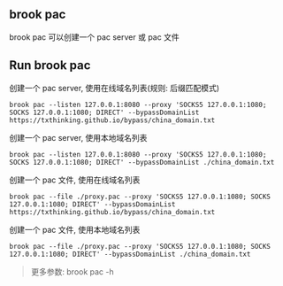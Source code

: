 ## brook pac

brook pac 可以创建一个 pac server 或 pac 文件

## Run brook pac

创建一个 pac server, 使用在线域名列表(规则: 后缀匹配模式)

```
brook pac --listen 127.0.0.1:8080 --proxy 'SOCKS5 127.0.0.1:1080; SOCKS 127.0.0.1:1080; DIRECT' --bypassDomainList https://txthinking.github.io/bypass/china_domain.txt
```
创建一个 pac server, 使用本地域名列表

```
brook pac --listen 127.0.0.1:8080 --proxy 'SOCKS5 127.0.0.1:1080; SOCKS 127.0.0.1:1080; DIRECT' --bypassDomainList ./china_domain.txt
```

创建一个 pac 文件, 使用在线域名列表

```
brook pac --file ./proxy.pac --proxy 'SOCKS5 127.0.0.1:1080; SOCKS 127.0.0.1:1080; DIRECT' --bypassDomainList https://txthinking.github.io/bypass/china_domain.txt
```

创建一个 pac 文件, 使用本地域名列表

```
brook pac --file ./proxy.pac --proxy 'SOCKS5 127.0.0.1:1080; SOCKS 127.0.0.1:1080; DIRECT' --bypassDomainList ./china_domain.txt
```

> 更多参数: brook pac -h

